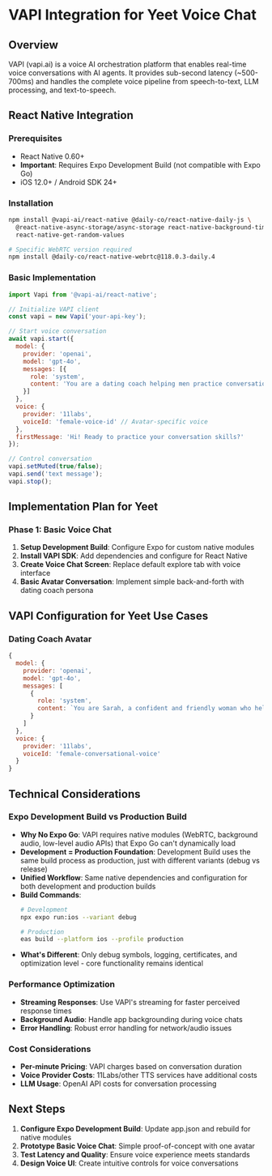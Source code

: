 # VAPI Integration for Yeet Voice Chat

## Overview

VAPI (vapi.ai) is a voice AI orchestration platform that enables real-time voice conversations with AI agents. It provides sub-second latency (~500-700ms) and handles the complete voice pipeline from speech-to-text, LLM processing, and text-to-speech.


## React Native Integration

### Prerequisites
- React Native 0.60+
- **Important**: Requires Expo Development Build (not compatible with Expo Go)
- iOS 12.0+ / Android SDK 24+

### Installation
```bash
npm install @vapi-ai/react-native @daily-co/react-native-daily-js \
  @react-native-async-storage/async-storage react-native-background-timer \
  react-native-get-random-values

# Specific WebRTC version required
npm install @daily-co/react-native-webrtc@118.0.3-daily.4
```

### Basic Implementation

```javascript
import Vapi from '@vapi-ai/react-native';

// Initialize VAPI client
const vapi = new Vapi('your-api-key');

// Start voice conversation
await vapi.start({
  model: {
    provider: 'openai',
    model: 'gpt-4o',
    messages: [{
      role: 'system',
      content: 'You are a dating coach helping men practice conversations...'
    }]
  },
  voice: {
    provider: '11labs',
    voiceId: 'female-voice-id' // Avatar-specific voice
  },
  firstMessage: 'Hi! Ready to practice your conversation skills?'
});

// Control conversation
vapi.setMuted(true/false);
vapi.send('text message');
vapi.stop();
```

## Implementation Plan for Yeet

### Phase 1: Basic Voice Chat
1. **Setup Development Build**: Configure Expo for custom native modules
2. **Install VAPI SDK**: Add dependencies and configure for React Native
3. **Create Voice Chat Screen**: Replace default explore tab with voice interface
4. **Basic Avatar Conversation**: Implement simple back-and-forth with dating coach persona


## VAPI Configuration for Yeet Use Cases

### Dating Coach Avatar
```javascript
{
  model: {
    provider: 'openai',
    model: 'gpt-4o',
    messages: [
      {
        role: 'system',
        content: `You are Sarah, a confident and friendly woman who helps men practice conversation skills. You respond naturally as if you're in a real social situation. Give subtle feedback and encouragement. Keep responses conversational and under 20 words.`
      }
    ]
  },
  voice: {
    provider: '11labs',
    voiceId: 'female-conversational-voice'
  }
}
```


## Technical Considerations

### Expo Development Build vs Production Build
- **Why No Expo Go**: VAPI requires native modules (WebRTC, background audio, low-level audio APIs) that Expo Go can't dynamically load
- **Development = Production Foundation**: Development Build uses the same build process as production, just with different variants (debug vs release)
- **Unified Workflow**: Same native dependencies and configuration for both development and production builds
- **Build Commands**:
  ```bash
  # Development
  npx expo run:ios --variant debug

  # Production
  eas build --platform ios --profile production
  ```
- **What's Different**: Only debug symbols, logging, certificates, and optimization level - core functionality remains identical

### Performance Optimization
- **Streaming Responses**: Use VAPI's streaming for faster perceived response times
- **Background Audio**: Handle app backgrounding during voice chats
- **Error Handling**: Robust error handling for network/audio issues

### Cost Considerations
- **Per-minute Pricing**: VAPI charges based on conversation duration
- **Voice Provider Costs**: 11Labs/other TTS services have additional costs
- **LLM Usage**: OpenAI API costs for conversation processing

## Next Steps

1. **Configure Expo Development Build**: Update app.json and rebuild for native modules
2. **Prototype Basic Voice Chat**: Simple proof-of-concept with one avatar
3. **Test Latency and Quality**: Ensure voice experience meets standards
4. **Design Voice UI**: Create intuitive controls for voice conversations